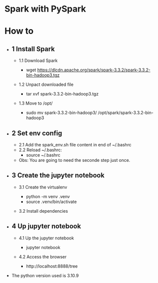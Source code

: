 # Spark with PySpark

# How to
* ## 1 Install Spark
    * 1.1 Download Spark
        - wget https://dlcdn.apache.org/spark/spark-3.3.2/spark-3.3.2-bin-hadoop3.tgz
    
    * 1.2 Unpact downloaded file 
        - tar xvf spark-3.3.2-bin-hadoop3.tgz
    
    * 1.3 Move to /opt/
        - sudo mv spark-3.3.2-bin-hadoop3/ /opt/spark/spark-3.3.2-bin-hadoop3

* ## 2 Set env config
    * 2.1 Add the spark_env.sh file content in end of ~/.bashrc
    * 2.2 Reload ~/.bashrc:
        - source ~/.bashrc
    - Obs: You are going to need the seconde step just once.

* ## 3 Create the jupyter notebook
    * 3.1 Create the virtualenv
        - python -m venv .venv
        - source .venv/bin/activate
    
    * 3.2 Install dependencies

* ## 4 Up jupyter notebook
    * 4.1 Up the jupyter notebook
        - jupyter notebook
    
    * 4.2 Access the browser
        -  http://localhost:8888/tree

* The python version used is 3.10.9
